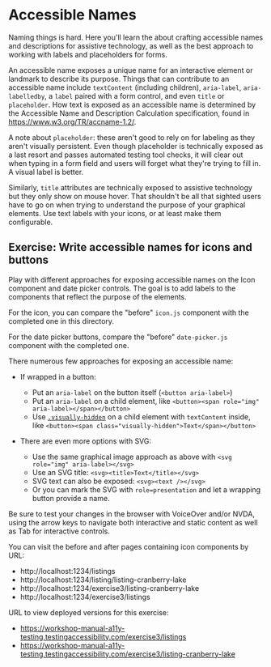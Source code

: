 # Accessible Names

Naming things is hard. Here you'll learn the about crafting accessible names and descriptions for assistive technology, as well as the best approach to working with labels and placeholders for forms.

An accessible name exposes a unique name for an interactive element or landmark to describe its purpose. Things that can contribute to an accessible name include `textContent` (including children), `aria-label`, `aria-labelledby`, a `label` paired with a form control, and even `title` or 
`placeholder`. How text is exposed as an accessible name is determined by the Accessible Name
and Description Calculation specification, found in https://www.w3.org/TR/accname-1.2/.

A note about `placeholder`: these aren't good to rely on for labeling as they aren't
visually persistent. Even though placeholder is technically exposed as a last resort and passes
automated testing tool checks, it will clear out when typing in a form field and users will forget
what they're trying to fill in. A visual label is better.

Similarly, `title` attributes are technically exposed to assistive technology but they only show
on mouse hover. That shouldn't be all that sighted users have to go on when trying to understand the
purpose of your graphical elements. Use text labels with your icons, or at least make them configurable.

## Exercise: Write accessible names for icons and buttons

Play with different approaches for exposing accessible names on the Icon component and date picker
controls. The goal is to add labels to the components that reflect the purpose of the elements.

For the icon, you can compare the "before" `icon.js` component with the completed one in this directory.

For the date picker buttons, compare the "before" `date-picker.js` component with the completed one.

There numerous few approaches for exposing an accessible name:

- If wrapped in a button:
  - Put an `aria-label` on the button itself (`<button aria-label>`)
  - Put an `aria-label` on a child element, like `<button><span role="img" aria-label></span></button>`
  - Use [`.visually-hidden`](https://github.com/marcysutton/testing-accessibility-demos/blob/main/workshop3-semantics-aria/styles.scss#L4) on a child element with `textContent` inside, like
  `<button><span class="visually-hidden">Text</span></button>`

- There are even more options with SVG:
  - Use the same graphical image approach as above with `<svg role="img" aria-label></svg>`
  - Use an SVG title: `<svg><title>Text</title></svg>`
  - SVG text can also be exposed: `<svg><text /></svg>`
  - Or you can mark the SVG with `role=presentation` and let a wrapping button provide a name.

Be sure to test your changes in the browser with VoiceOver and/or NVDA, using
the arrow keys to navigate both interactive and static content as well as Tab for
interactive controls.

You can visit the before and after pages containing icon components by URL:

- http://localhost:1234/listings
- http://localhost:1234/listing/listing-cranberry-lake
- http://localhost:1234/exercise3/listing-cranberry-lake
- http://localhost:1234/exercise3/listings

URL to view deployed versions for this exercise:

- https://workshop-manual-a11y-testing.testingaccessibility.com/exercise3/listings
- https://workshop-manual-a11y-testing.testingaccessibility.com/exercise3/listing-cranberry-lake
